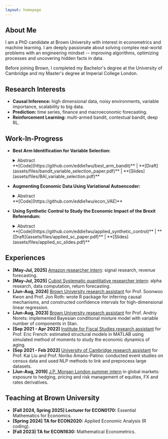 ```yaml
---
layout: homepage
---
```


## About Me

I am a PhD candidate at Brown University with interest in econometrics and machine learning. I am deeply passionate about solving complex real-world problems with an engineering mindset -- improving algorithms, optimizing processes and uncovering hidden facts in data.

Before joining Brown, I completed my Bachelor's degree at the University of Cambridge and my Master's degree at Imperial College London.


## Research Interests

-   **Causal Inference:** high dimensional data, noisy environments, variable importance, scalability to big data.
-   **Prediction:** time series, finance and macroeconomic forecasting.
-   **Reinforcement Learning:** multi-armed bandit, contextual bandit, deep RL.


## Work-In-Progress

-   **Best Arm Identification for Variable Selection:**
    <details>
      <summary>Abstract</summary>
      Understanding variable importance is a critical task in statistical modelling, especially in high- dimensional data analysis. Traditional methods such as LASSO and tree-based approaches tend to struggle with accuracy, robustness and computational efficiency in feature selection. Building on existing combinatorial bandit frameworks, this paper proposes a novel pure exploration bandit- based method for learning feature importance in a model-agnostic manner. The iterative algorithm is inspired by best-arm identification and integrates permutation importance as a model-agnostic reward mechanism. Numerical simulations show that the approach achieves higher accuracy and faster convergence compared to existing methods, and can adapt to both offline and online settings. Additionally, applying the framework to empirical asset pricing demonstrates that it recovers key predictors of stock returns while efficiently filtering out noises. These results suggest that the proposed method provides a robust, interpretable and computationally scalable solution for learning feature importance.
    </details>
    **[Code](https://github.com/eddie1wu/best_arm_bandit)** | **[Draft](assets/files/bandit_variable_selection_paper.pdf)** | **[Slides](assets/files/BAI_variable_selection.pdf)**
    
-   **Augmenting Economic Data Using Variational Autoencoder:**
    <details>
      <summary>Abstract</summary>
      Economic data often suffers from being limited or insufficient, making robust inference and prediction challenging. This research explores the usage of variational autoencoders (VAE) to generate synthetic tabular economic data that closely mirrors the true data distribution. Building on the work of Athey, Imbens, Metzger, and Munro (2021), who use Wasserstein GANs to simulate data from the classic Lalonde datasets, which are widely employed to evaluate causal inference methods, this research applies VAE to the same datasets to demonstrate its capability in simulating tabular data. Beyond cross-sectional data, this study aims to develop VAEs to generate sequential data such as time series. The ultimate goal is to create a systemic way of augmenting economic datasets to enhance the performances of causal inference methods and forecasting models.
    </details>
    **[Code](https://github.com/eddie1wu/econ_VAE)**
    
-   **Using Synthetic Control to Study the Economic Impact of the Brexit Referendum:**
    <details>
      <summary>Abstract</summary>
      This research uses synthetic control methods, including the augmented synthetic control and the synthetic difference-in-differences, to evaluate the impacts of the Brexit referendum on the real GDP per capita and real gross disposable income per capita in the UK. I examine the short and medium term impacts till 2023Q3, and estimate that the Brexit referendum has caused a persistent drop in real GDP since 2016Q3, which accumulates to a 10% gap by 2023Q3. The same goes for real per capita gross disposable income, which amounts to a 16-22% gap by 2023Q3. By comparing the different methods, I find that the original synthetic control estimates are greater than those of the augmented synthetic control in magnitudes, although the assumptions for the original synthetic control are largely satisfied and there is no need to extrapolate beyond the convex hull of the control countries.
    </details>
    **[Code](https://github.com/eddie1wu/applied_synthetic_control)** | **[Draft](assets/files/applied_sc_paper.pdf)** | **[Slides](assets/files/applied_sc_slides.pdf)**


## Experiences

-   **[May-Jul, 2025]** <ins>Amazon researcher intern</ins>: signal research, revenue forecasting.
-   **[May-Jul, 2025]** <ins>Cubist Systematic quantitative researcher intern</ins>: alpha research, data computation, return forecasting.
-   **[Jun-Aug, 2024]** <ins>Brown University research assistant</ins> for Prof. Soonwoo Kwon and Prof. Jon Roth: wrote R package for inferring causal mechanisms, and constructed confidence intervals for high-dimensional linear regression.
-   **[Jun-Aug, 2023]** <ins>Brown University research assistant</ins> for Prof. Andriy Norets: implemented Bayesian conditional mixture model with variable number of components in Stan.
-   **[Sep 2021 - Apr 2022]** <ins>Institute for Fiscal Studies research assistant</ins> for Prof. Eric French: estimated structural models in MATLAB using simulated method of moments to study the economic dynamics of aging.
-   **[Sep 2021 - Feb 2022]** <ins>University of Cambridge research assistant</ins> for Prof. Kai Liu and Prof. Noriko Amano-Patino: conducted event studies on census data and used NLP methods to link and preprocess large datasets.
-   **[Jun-Aug, 2019]** <ins>J.P. Morgan London summer intern</ins> in global markets: exposure to hedging, pricing and risk management of equities, FX and rates derivatives.


## Teaching at Brown University

-   **[Fall 2024, Spring 2025] Lecturer for ECON0170:** Essential Mathematics for Economics.
-   **[Spring 2024] TA for ECON2020:** Applied Economic Analysis (R coding).
-   **[Fall 2023] TA for ECON1630:** Mathematical Econometrics.
